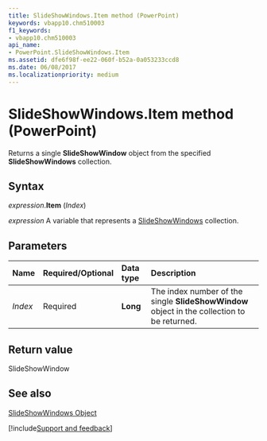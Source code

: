 ```yaml
---
title: SlideShowWindows.Item method (PowerPoint)
keywords: vbapp10.chm510003
f1_keywords:
- vbapp10.chm510003
api_name:
- PowerPoint.SlideShowWindows.Item
ms.assetid: dfe6f98f-ee22-060f-b52a-0a053233ccd8
ms.date: 06/08/2017
ms.localizationpriority: medium
---
```



# SlideShowWindows.Item method (PowerPoint)

Returns a single **SlideShowWindow** object from the specified **SlideShowWindows** collection.


## Syntax

_expression_.**Item** (_Index_)

_expression_ A variable that represents a [SlideShowWindows](PowerPoint.SlideShowWindows.md) collection.


## Parameters



|Name|Required/Optional|Data type|Description|
|:-----|:-----|:-----|:-----|
| _Index_|Required|**Long**|The index number of the single **SlideShowWindow** object in the collection to be returned.|

## Return value

SlideShowWindow


## See also


[SlideShowWindows Object](PowerPoint.SlideShowWindows.md)

[!include[Support and feedback](~/includes/feedback-boilerplate.md)]
